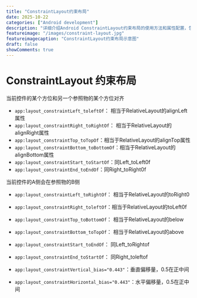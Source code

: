 ```yaml
---
title: "ConstraintLayout约束布局"
date: 2025-10-22
categories: ["Android development"]
description: "详细介绍Android ConstraintLayout约束布局的使用方法和属性配置，包括约束关系和偏移量设置"
featureimage: "/images/constraint-layout.jpg"
featureimagecaption: "ConstraintLayout约束布局示意图"
draft: false
showComments: true
---
```


# ConstraintLayout 约束布局

当前控件的某个方位和另一个参照物的某个方位对齐

- `app:layout_constraintLeft_toleftOf`： 相当于RelativeLayout的alignLeft属性
- `app:layout_constraintRight_toRightOf`： 相当于RelativeLayout的alignRight属性
- `app:layout_constraintTop_toTopOf`：相当于RelativeLayout的alignTop属性
- `app:layout_constraintBottom_toBottomOf`：相当于RelativeLayout的alignBottom属性
- `app:layout_constraintStart_toStartOf`：同Left_toLeft0f
- `app:layout_constraintEnd_toEndOf`：同Right_toRight0f

当前控件的A侧会在参照物的B侧
- `app:layout_constraintLeft_toRightOf`： 相当于RelativeLayout的toRight0
- `app:layout_constraintRight_toleftOf`：相当于RelativeLayout的toLeft0f
- `app:layout_constraintTop_toBottomOf`： 相当于RelativeLayout的below
- `app:layout_constraintBottom_toTopOf`： 相当于RelativeLayout的above
- `app:layout_constraintStart_toEndOf`： 同Left_toRightof
- `app:layout_constraintEnd_toStartOf`： 同Right_toleftof

- `app:layout_constraintVertical_bias="0.443"`：垂直偏移量，0.5在正中间
- `app:layout_constraintHorizontal_bias="0.443"`：水平偏移量，0.5在正中间
